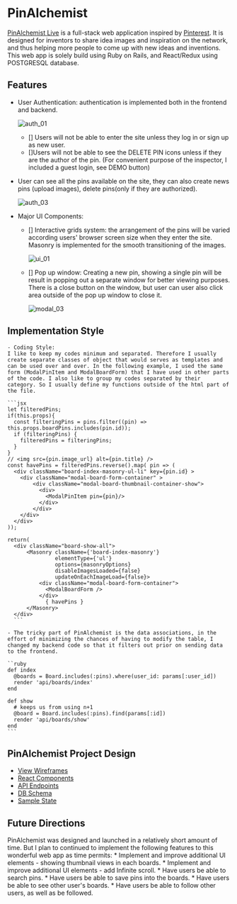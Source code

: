 # PinAlchemist

[PinAlchemist Live] is a full-stack web application inspired by [Pinterest].
It is designed for inventors to share idea images and inspiration on the network,
and thus helping more people to come up with new ideas and inventions.  
This web app is solely build using Ruby on Rails, and React/Redux using POSTGRESQL database.

## Features
  - User Authentication: authentication is implemented both in the frontend and backend.

    ![auth_01](https://user-images.githubusercontent.com/25352090/28740694-06f4442e-73bd-11e7-8e37-5dc28cedd5a1.png)

    * [] Users will not be able to enter the site unless they log in or sign up as new user.
    * []Users will not be able to see the DELETE PIN icons unless if they are the author of the pin. (For convenient purpose of the inspector, I included a guest login, see DEMO button)
  - User can see all the pins available on the site, they can also create news pins (upload images), delete pins(only if they are authorized).

    ![auth_03](https://user-images.githubusercontent.com/25352090/28740704-18496f60-73bd-11e7-9439-2f9f9df5c54a.png)

  - Major UI Components:
    * [] Interactive grids system: the arrangement of the pins will be varied according users' browser screen size when they enter the site. Masonry is implemented for the smooth transitioning of the images.

      ![ui_01](https://user-images.githubusercontent.com/25352090/28740700-0fbb4576-73bd-11e7-82b7-226f7410448e.png)

    * [] Pop up window: Creating a new pin, showing a single pin will be result in popping out a separate window for better viewing purposes. There is a close button on the window, but user can user also click area outside of the pop up window to close it.

      ![modal_03](https://user-images.githubusercontent.com/25352090/28740697-0da37c0e-73bd-11e7-9e88-21926271b86a.png)


## Implementation Style

    - Coding Style:
    I like to keep my codes minimum and separated. Therefore I usually create separate classes of object that would serves as templates and can be used over and over. In the following example, I used the same form (ModalPinItem and ModalBoardForm) that I have used in other parts of the code. I also like to group my codes separated by their category. So I usually define my functions outside of the html part of the file.

    ```jsx
    let filteredPins;
    if(this.props){
      const filteringPins = pins.filter((pin) => this.props.boardPins.includes(pin.id));
      if (filteringPins) {
        filteredPins = filteringPins;
      }
    }
    // <img src={pin.image_url} alt={pin.title} />
    const havePins = filteredPins.reverse().map( pin => (
      <div className="board-index-masonry-ul-li" key={pin.id} >
        <div className="modal-board-form-container" >
            <div className="modal-board-thumbnail-container-show">
              <div>
                <ModalPinItem pin={pin}/>
              </div>
            </div>
        </div>
      </div>
    ));

    return(
      <div className="board-show-all">
          <Masonry className={'board-index-masonry'}
                   elementType={'ul'}
                   options={masonryOptions}
                   disableImagesLoaded={false}
                   updateOnEachImageLoad={false}>
              <div className="modal-board-form-container">
                <ModalBoardForm />
              </div>
                { havePins }
          </Masonry>
      </div>
      ```

    - The tricky part of PinAlchemist is the data associations, in the effort of minimizing the chances of having to modify the table, I changed my backend code so that it filters out prior on sending data to the frontend.

    ``ruby
    def index
      @boards = Board.includes(:pins).where(user_id: params[:user_id])
      render 'api/boards/index'
    end

    def show
      # keeps us from using n+1
      @board = Board.includes(:pins).find(params[:id])
      render 'api/boards/show'
    end
    ```

## PinAlchemist Project Design
* [View Wireframes](docs/wireframes)
* [React Components](docs/component-hierarchy.md)
* [API Endpoints](docs/api-endpoints.md)
* [DB Schema](docs/schema.md)
* [Sample State](docs/sample-state.md)


## Future Directions
  PinAlchemist was designed and launched in a relatively short amount of time. But I plan to continued to implement the following features to this wonderful web app as time permits:
    * Implement and improve additional UI elements - showing thumbnail views in each boards.
    * Implement and improve additional UI elements - add Infinite scroll.
    * Have users be able to search pins.
    * Have users be able to save pins into the boards.
    * Have users be able to see other user's boards.
    * Have users be able to follow other users, as well as be followed.

[PinAlchemist Live]: https://pinalchemist.herokuapp.com/#/login
[Pinterest]: https://www.pinterest.com/
[wireframes]: (docs/wireframes)
[components]: (docs/component-hierarchy.md)
[sample-state]: (docs/sample-state.md)
[api-endpoints]: (docs/api-endpoints.md)
[schema]: (docs/schema.md)
